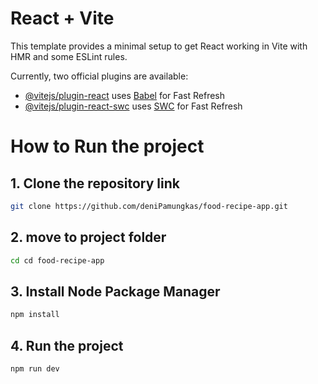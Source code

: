 # React + Vite

This template provides a minimal setup to get React working in Vite with HMR and some ESLint rules.

Currently, two official plugins are available:

- [@vitejs/plugin-react](https://github.com/vitejs/vite-plugin-react/blob/main/packages/plugin-react/README.md) uses [Babel](https://babeljs.io/) for Fast Refresh
- [@vitejs/plugin-react-swc](https://github.com/vitejs/vite-plugin-react-swc) uses [SWC](https://swc.rs/) for Fast Refresh

# How to Run the project

## 1. Clone the repository link

```bash
git clone https://github.com/deniPamungkas/food-recipe-app.git
```

## 2. move to project folder

```bash
cd cd food-recipe-app
```

## 3. Install Node Package Manager

```bash
npm install
```

## 4. Run the project

```bash
npm run dev
```
